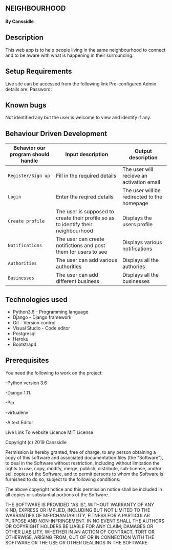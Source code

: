 ## NEIGHBOURHOOD

#### By **Canssidle** 

## Description
This web app is to help people living in the same neighbourhood to connect and to be aware with what is happening in their surrounding.

## Setup Requirements
Live site can be accessed from the following link Pre-configured Admin details are: Password:

## Known bugs
Not identified any but the user is welcome to view and identify if any.

## Behaviour Driven Development

| Behavior our program should handle | Input description |  Output description
| --- | --- | --- |
| `Register/Sign up` | Fill in the required details | The user will recieve an activation email
| `Login` |Enter the reqired details |  The user will be redirected to the homepage
| `Create profile` | The user is supposed to create their profile so as to identify their neighbourhood | Displays the users profile
| `Notifications`|The user can create notifictions and post them for users to see | Displays various notifications
| `Authorities`|The user can add various authorities | Displays all the authories
| `Businesses` | The user can add different business | Displays all the businesses


## Technologies used
 - Python3.6 - Programming language
 - Django - Django framework
 - Git - Version control
 - Visual Studio - Code editor
 - Postgresql
 - Heroku
 - Bootstrap4

## Prerequisites
You need the following to work on the project:

-Python version 3.6

-Django 1.11.

-Pip

-virtualenv

-A text Editor

Live Link To website
Licence
MIT License

Copyright (c) 2019 Canssidle 

Permission is hereby granted, free of charge, to any person obtaining a copy of this software and associated documentation files (the "Software"), to deal in the Software without restriction, including without limitation the rights to use, copy, modify, merge, publish, distribute, sub-license, and/or sell copies of the Software, and to permit persons to whom the Software is furnished to do so, subject to the following conditions:

The above copyright notice and this permission notice shall be included in all copies or substantial portions of the Software.

THE SOFTWARE IS PROVIDED "AS IS", WITHOUT WARRANTY OF ANY KIND, EXPRESS OR IMPLIED, INCLUDING BUT NOT LIMITED TO THE WARRANTIES OF MERCHANTABILITY, FITNESS FOR A PARTICULAR PURPOSE AND NON-INFRINGEMENT. IN NO EVENT SHALL THE AUTHORS OR COPYRIGHT HOLDERS BE LIABLE FOR ANY CLAIM, DAMAGES OR OTHER LIABILITY, WHETHER IN AN ACTION OF CONTRACT, TORT OR OTHERWISE, ARISING FROM, OUT OF OR IN CONNECTION WITH THE SOFTWARE OR THE USE OR OTHER DEALINGS IN THE SOFTWARE.